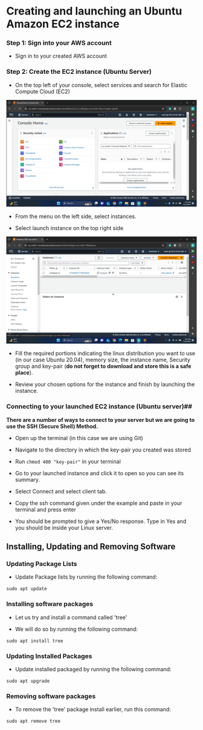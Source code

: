 # Creating and launching an Ubuntu Amazon EC2 instance

### Step 1: Sign into your AWS account

- Sign in to your created AWS account

### Step 2: Create the EC2 instance (Ubuntu Server)

- On the top left of your console, select services and search for Elastic Compute Cloud (EC2)

![EC2 DASHBOARD](/Create_EC2_Instance/Images/EC2_DASHBOARD.png)

- From the menu on the left side, select instances.

- Select launch instance on the top right side

![LAUNCH_INSTANCE](/Create_EC2_Instance/Images/LAUNCH_INSTANCE.png)

- Fill the required portions indicating the linux distribution you want to use (in our case Ubuntu 20.04), memory size, the instance name, Security group and key-pair (**do not forget to download and store this is a safe place**).

- Review your chosen options for the instance and finish by launching the instance.

### Connecting to your launched EC2 instance (Ubuntu server)##

**There are a number of ways to connect to your server but we are going to use the SSH (Secure Shell) Method.**

- Open up the terminal (in this case we are using Git)

- Navigate to the directory in which the key-pair you created was stored

- Run `chmod 400 "key-pair"` in your terminal

- Go to your launched instance and click it to open so you can see its summary.

- Select Connect and select client tab.

- Copy the ssh command given under the example and paste in your terminal and press enter

- You should be prompted to give a Yes/No response. Type in Yes and you should be inside your Linux server.

## Installing, Updating and Removing Software

### Updating Package Lists

- Update Package lists by running the following command:

```
sudo apt update
```

### Installing software packages

- Let us try and install a command called 'tree'

- We will do so by running the following command:

```
sudo apt install tree
```

### Updating Installed Packages

- Update installed packaged by running the following command:

```
sudo apt upgrade
```

### Removing software packages

- To remove the 'tree' package install earlier, run this command:

```
sudo apt remove tree
```

